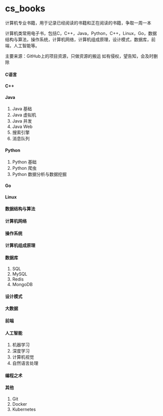 # cs_books
计算机专业书籍，用于记录已经阅读的书籍和正在阅读的书籍，争取一周一本


计算机类常用电子书，包括C，C++，Java，Python，C++，Linux，Go，数据结构与算法，操作系统，计算机网络，计算机组成原理，设计模式，数据库，前端，人工智能等。

主要来源：GitHub上的项目资源，只做资源的搬运
如有侵权，望告知，会及时删除

#### C语言

#### C++

#### Java

1. Java 基础
2. Java 虚拟机
3. Java 并发
4. Java Web
5. 搜索引擎
6. 消息队列

#### Python

1. Python 基础
2. Python 爬虫
3. Python 数据分析与数据挖掘

#### Go

#### Linux

#### 数据结构与算法

#### 计算机网络

#### 操作系统

#### 计算机组成原理

#### 数据库

1. SQL
2. MySQL
3. Redis
4. MongoDB

#### 设计模式

#### 大数据

#### 前端

#### 人工智能
1. 机器学习
2. 深度学习
3. 计算机视觉
4. 自然语言处理

#### 编程之术

#### 其他

1. Git
2. Docker
3. Kubernetes